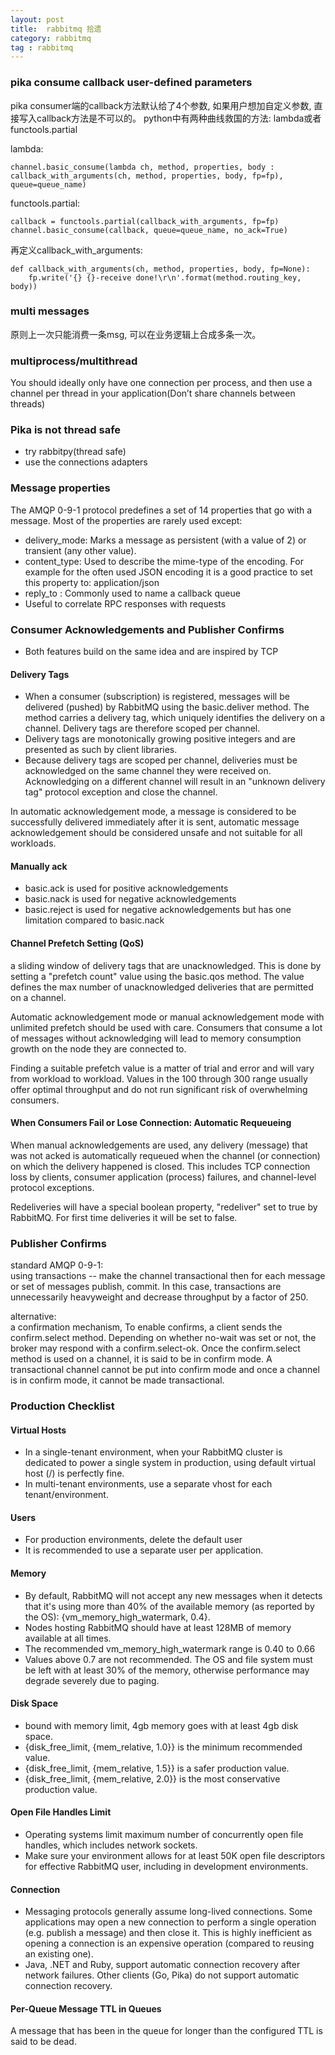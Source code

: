 ```yaml
---
layout: post
title:  rabbitmq 拾遗
category: rabbitmq
tag : rabbitmq
--- 
```


### pika consume callback user-defined parameters  

pika consumer端的callback方法默认给了4个参数, 如果用户想加自定义参数, 直接写入callback方法是不可以的。 python中有两种曲线救国的方法: lambda或者functools.partial   

lambda:   


```
channel.basic_consume(lambda ch, method, properties, body :  callback_with_arguments(ch, method, properties, body, fp=fp), queue=queue_name)

```


functools.partial:   


```
callback = functools.partial(callback_with_arguments, fp=fp)
channel.basic_consume(callback, queue=queue_name, no_ack=True)

```


再定义callback_with_arguments:  

```
def callback_with_arguments(ch, method, properties, body, fp=None):
	fp.write('{} {}-receive done!\r\n'.format(method.routing_key, body))
```

### multi messages 

原则上一次只能消费一条msg, 可以在业务逻辑上合成多条一次。  

### multiprocess/multithread 

You should ideally only have one connection per process, and then use a channel per thread in your application(Don’t share channels between threads)

### Pika is not thread safe  

* try rabbitpy(thread safe)  
* use the connections adapters


### Message properties  

The AMQP 0-9-1 protocol predefines a set of 14 properties that go with a message. Most of the properties are rarely used except:  

* delivery_mode: Marks a message as persistent (with a value of 2) or transient (any other value). 
* content_type: Used to describe the mime-type of the encoding. For example for the often used JSON encoding it is a good practice to set this property to: application/json  
* reply_to : Commonly used to name a callback queue  
* Useful to correlate RPC responses with requests  


### Consumer Acknowledgements and Publisher Confirms  

* Both features build on the same idea and are inspired by TCP

#### Delivery Tags  

*  When a consumer (subscription) is registered, messages will be delivered (pushed) by RabbitMQ using the basic.deliver method. The method carries a delivery tag, which uniquely identifies the delivery on a channel. Delivery tags are therefore scoped per channel.  
*  Delivery tags are monotonically growing positive integers and are presented as such by client libraries.  
*  Because delivery tags are scoped per channel, deliveries must be acknowledged on the same channel they were received on. Acknowledging on a different channel will result in an "unknown delivery tag" protocol exception and close the channel.  

In automatic acknowledgement mode, a message is considered to be successfully delivered immediately after it is sent, automatic message acknowledgement should be considered unsafe and not suitable for all workloads.  

#### Manually ack 

* basic.ack is used for positive acknowledgements 
* basic.nack is used for negative acknowledgements 
* basic.reject is used for negative acknowledgements but has one limitation compared to basic.nack  

#### Channel Prefetch Setting (QoS)  

a sliding window of delivery tags that are unacknowledged. This is done by setting a "prefetch count" value using the basic.qos method. The value defines the max number of unacknowledged deliveries that are permitted on a channel.

Automatic acknowledgement mode or manual acknowledgement mode with unlimited prefetch should be used with care. Consumers that consume a lot of messages without acknowledging will lead to memory consumption growth on the node they are connected to. 

Finding a suitable prefetch value is a matter of trial and error and will vary from workload to workload. Values in the 100 through 300 range usually offer optimal throughput and do not run significant risk of overwhelming consumers. 

#### When Consumers Fail or Lose Connection: Automatic Requeueing 

When manual acknowledgements are used, any delivery (message) that was not acked is automatically requeued when the channel (or connection) on which the delivery happened is closed. This includes TCP connection loss by clients, consumer application (process) failures, and channel-level protocol exceptions. 

Redeliveries will have a special boolean property, "redeliver" set to true by RabbitMQ. For first time deliveries it will be set to false.   

### Publisher Confirms

standard AMQP 0-9-1:  
using transactions -- make the channel transactional then for each message or set of messages publish, commit. In this case, transactions are unnecessarily heavyweight and decrease throughput by a factor of 250.   

alternative:  
a confirmation mechanism, To enable confirms, a client sends the confirm.select method. Depending on whether no-wait was set or not, the broker may respond with a confirm.select-ok. Once the confirm.select method is used on a channel, it is said to be in confirm mode. A transactional channel cannot be put into confirm mode and once a channel is in confirm mode, it cannot be made transactional.  


### Production Checklist  

#### Virtual Hosts  

* In a single-tenant environment, when your RabbitMQ cluster is dedicated to power a single system in production, using default virtual host (/) is perfectly fine.  
* In multi-tenant environments, use a separate vhost for each tenant/environment.  

#### Users  

* For production environments, delete the default user  
* It is recommended to use a separate user per application.   

#### Memory  

* By default, RabbitMQ will not accept any new messages when it detects that it's using more than 40% of the available memory (as reported by the OS): {vm_memory_high_watermark, 0.4}.   
* Nodes hosting RabbitMQ should have at least 128MB of memory available at all times.  
* The recommended vm_memory_high_watermark range is 0.40 to 0.66  
* Values above 0.7 are not recommended. The OS and file system must be left with at least 30% of the memory, otherwise performance may degrade severely due to paging.  

#### Disk Space  

* bound with memory limit, 4gb memory goes with at least 4gb disk space.  
* {disk_free_limit, {mem_relative, 1.0}} is the minimum recommended value.  
* {disk_free_limit, {mem_relative, 1.5}} is a safer production value.
* {disk_free_limit, {mem_relative, 2.0}} is the most conservative production value.  


#### Open File Handles Limit  

* Operating systems limit maximum number of concurrently open file handles, which includes network sockets.  
* Make sure your environment allows for at least 50K open file descriptors for effective RabbitMQ user, including in development environments.  

#### Connection  

* Messaging protocols generally assume long-lived connections. Some applications may open a new connection to perform a single operation (e.g. publish a message) and then close it. This is highly inefficient as opening a connection is an expensive operation (compared to reusing an existing one). 
*  Java, .NET and Ruby, support automatic connection recovery after network failures. Other clients (Go, Pika) do not support automatic connection recovery.  


#### Per-Queue Message TTL in Queues  

A message that has been in the queue for longer than the configured TTL is said to be dead.  
